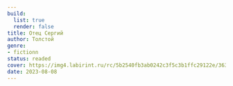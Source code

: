 ```yaml
---
build:
  list: true
  render: false
title: Отец Сергий
author: Толстой
genre:
- fictionn
status: readed
cover: https://img4.labirint.ru/rc/5b2540fb3ab0242c3f5c3b1ffc29122e/363x561q80/books17/168372/cover.jpg?1591860301
date: 2023-08-08
---
```


